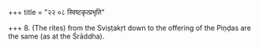 +++
title = "२२ ०८ स्विष्टकृत्प्रभृति"

+++
8. (The rites) from the Sviṣṭakṛt down to the offering of the Piṇḍas are the same (as at the Śrāddha).

